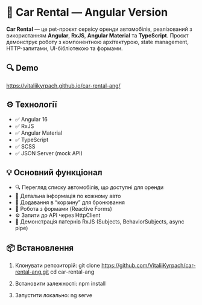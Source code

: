 # 🚗 Car Rental — Angular Version

**Car Rental** — це pet-проєкт сервісу оренди автомобілів, реалізований з використанням **Angular**, **RxJS**, **Angular Material** та **TypeScript**.
            Проєкт демонструє роботу з компонентною архітектурою, state management, HTTP-запитами, UI-бібліотекою та формами.

## 🔍 Demo
   https://vitaliikyrpach.github.io/car-rental-ang/

## ⚙️ Технології

- ✅ Angular 16
- ✅ RxJS
- ✅ Angular Material
- ✅ TypeScript
- ✅ SCSS
- ✅ JSON Server (mock API)

## 💡 Основний функціонал

- 🔍 Перегляд списку автомобілів, що доступні для оренди
- 📄 Детальна інформація по кожному авто
- 🛒 Додавання в “корзину” для бронювання
- 🔧 Робота з формами (Reactive Forms)
- ⚙️ Запити до API через HttpClient
- 🧠 Демонстрація патернів RxJS (Subjects, BehaviorSubjects, async pipe)

## 📦 Встановлення

1. Клонувати репозиторій:
   git clone https://github.com/VitaliiKyrpach/car-rental-ang.git
   cd car-rental-ang
   
2. Встановити залежності:
   npm install
   
3. Запустити локально:
   ng serve
